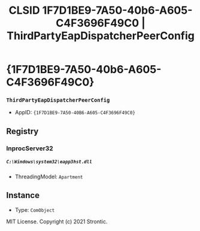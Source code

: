 ﻿---
title: "CLSID 1F7D1BE9-7A50-40b6-A605-C4F3696F49C0 | ThirdPartyEapDispatcherPeerConfig"
excerpt: What is COM-Object CLSID 1F7D1BE9-7A50-40b6-A605-C4F3696F49C0?
---

# {1F7D1BE9-7A50-40b6-A605-C4F3696F49C0}

### `ThirdPartyEapDispatcherPeerConfig`
* AppID: `{1F7D1BE9-7A50-40B6-A605-C4F3696F49C0}`

## Registry


### InprocServer32

##### `C:\Windows\system32\eapp3hst.dll`
* ThreadingModel: `Apartment`

## Instance

* Type: `ComObject`

MIT License. Copyright (c) 2021 Strontic.



